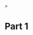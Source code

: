 
<!DOCTYPE html>
<html>
  <head<link rel="stylesheet" type="text/css" href="main.css">
    <meta charset="utf-8">>
    <title> Art 75 Project 1</title>
  </head>
  <body>
    <h1>Part 1</h1>
  </body>
</html>
